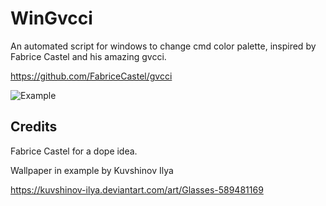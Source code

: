 # WinGvcci
An automated script for windows to change cmd color palette, 
inspired by Fabrice Castel and his amazing gvcci.

https://github.com/FabriceCastel/gvcci

![Example](https://cdn.discordapp.com/attachments/420318359264034819/434383127658627072/unknown.png)

## Credits

Fabrice Castel for a dope idea.

Wallpaper in example by Kuvshinov Ilya

https://kuvshinov-ilya.deviantart.com/art/Glasses-589481169